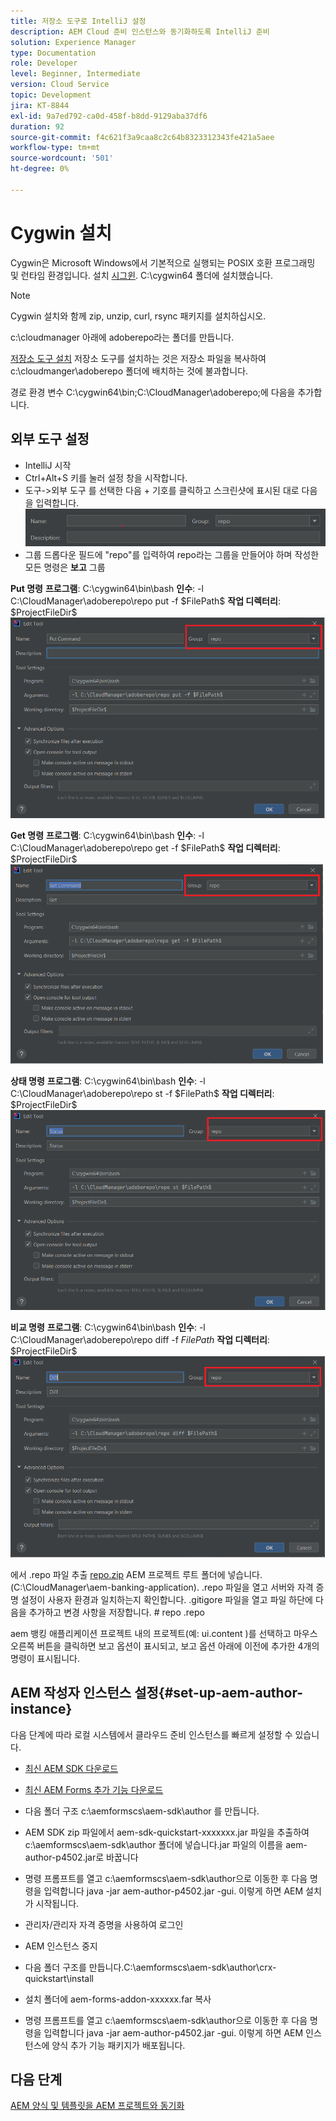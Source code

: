 ```yaml
---
title: 저장소 도구로 IntelliJ 설정
description: AEM Cloud 준비 인스턴스와 동기화하도록 IntelliJ 준비
solution: Experience Manager
type: Documentation
role: Developer
level: Beginner, Intermediate
version: Cloud Service
topic: Development
jira: KT-8844
exl-id: 9a7ed792-ca0d-458f-b8dd-9129aba37df6
duration: 92
source-git-commit: f4c621f3a9caa8c2c64b8323312343fe421a5aee
workflow-type: tm+mt
source-wordcount: '501'
ht-degree: 0%

---
```


# Cygwin 설치


Cygwin은 Microsoft Windows에서 기본적으로 실행되는 POSIX 호환 프로그래밍 및 런타임 환경입니다.
설치 [시그윈](https://www.cygwin.com/). C:\cygwin64 폴더에 설치했습니다.
>[!NOTE]
> Cygwin 설치와 함께 zip, unzip, curl, rsync 패키지를 설치하십시오.

c:\cloudmanager 아래에 adoberepo라는 폴더를 만듭니다.

[저장소 도구 설치](https://github.com/Adobe-Marketing-Cloud/tools/tree/master/repo) 저장소 도구를 설치하는 것은 저장소 파일을 복사하여 c:\cloudmanger\adoberepo 폴더에 배치하는 것에 불과합니다.

경로 환경 변수 C:\cygwin64\bin;C:\CloudManager\adoberepo;에 다음을 추가합니다.

## 외부 도구 설정

* IntelliJ 시작
* Ctrl+Alt+S 키를 눌러 설정 창을 시작합니다.
* 도구->외부 도구 를 선택한 다음 + 기호를 클릭하고 스크린샷에 표시된 대로 다음을 입력합니다.
  ![rep](assets/repo.png)
* 그룹 드롭다운 필드에 &quot;repo&quot;를 입력하여 repo라는 그룹을 만들어야 하며 작성한 모든 명령은 **보고** 그룹


**Put 명령**
**프로그램**: C:\cygwin64\bin\bash
**인수**: -l C:\CloudManager\adoberepo\repo put -f \$FilePath\$
**작업 디렉터리**: \$ProjectFileDir\$
![put 명령](assets/put-command.png)

**Get 명령**
**프로그램**: C:\cygwin64\bin\bash
**인수**: -l C:\CloudManager\adoberepo\repo get -f \$FilePath\$
**작업 디렉터리**: \$ProjectFileDir\$
![get-command](assets/get-command.png)

**상태 명령**
**프로그램**: C:\cygwin64\bin\bash
**인수**: -l C:\CloudManager\adoberepo\repo st -f \$FilePath\$
**작업 디렉터리**: \$ProjectFileDir\$
![status-command](assets/status-command.png)

**비교 명령**
**프로그램**: C:\cygwin64\bin\bash
**인수**: -l C:\CloudManager\adoberepo\repo diff -f $FilePath$
**작업 디렉터리**: \$ProjectFileDir\$
![diff-command](assets/diff-command.png)

에서 .repo 파일 추출 [repo.zip](assets/repo.zip) AEM 프로젝트 루트 폴더에 넣습니다. (C:\CloudManager\aem-banking-application). .repo 파일을 열고 서버와 자격 증명 설정이 사용자 환경과 일치하는지 확인합니다.
.gitigore 파일을 열고 파일 하단에 다음을 추가하고 변경 사항을 저장합니다. \# repo .repo

aem 뱅킹 애플리케이션 프로젝트 내의 프로젝트(예: ui.content )를 선택하고 마우스 오른쪽 버튼을 클릭하면 보고 옵션이 표시되고, 보고 옵션 아래에 이전에 추가한 4개의 명령이 표시됩니다.

## AEM 작성자 인스턴스 설정{#set-up-aem-author-instance}

다음 단계에 따라 로컬 시스템에서 클라우드 준비 인스턴스를 빠르게 설정할 수 있습니다.
* [최신 AEM SDK 다운로드](https://experience.adobe.com/#/downloads/content/software-distribution/en/aemcloud.html)

* [최신 AEM Forms 추가 기능 다운로드](https://experience.adobe.com/#/downloads/content/software-distribution/en/aemcloud.html)

* 다음 폴더 구조 c:\aemformscs\aem-sdk\author 를 만듭니다.

* AEM SDK zip 파일에서 aem-sdk-quickstart-xxxxxxx.jar 파일을 추출하여 c:\aemformscs\aem-sdk\author 폴더에 넣습니다.jar 파일의 이름을 aem-author-p4502.jar로 바꿉니다

* 명령 프롬프트를 열고 c:\aemformscs\aem-sdk\author으로 이동한 후 다음 명령을 입력합니다 java -jar aem-author-p4502.jar -gui. 이렇게 하면 AEM 설치가 시작됩니다.
* 관리자/관리자 자격 증명을 사용하여 로그인
* AEM 인스턴스 중지
* 다음 폴더 구조를 만듭니다.C:\aemformscs\aem-sdk\author\crx-quickstart\install
* 설치 폴더에 aem-forms-addon-xxxxxx.far 복사
* 명령 프롬프트를 열고 c:\aemformscs\aem-sdk\author으로 이동한 후 다음 명령을 입력합니다 java -jar aem-author-p4502.jar -gui. 이렇게 하면 AEM 인스턴스에 양식 추가 기능 패키지가 배포됩니다.

## 다음 단계

[AEM 양식 및 템플릿을 AEM 프로젝트와 동기화](./deploy-your-first-form.md)
